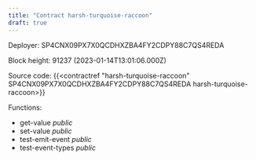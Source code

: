 ```yaml
---
title: "Contract harsh-turquoise-raccoon"
draft: true
---
```

Deployer: SP4CNX09PX7X0QCDHXZBA4FY2CDPY88C7QS4REDA


 



Block height: 91237 (2023-01-14T13:01:06.000Z)

Source code: {{<contractref "harsh-turquoise-raccoon" SP4CNX09PX7X0QCDHXZBA4FY2CDPY88C7QS4REDA harsh-turquoise-raccoon>}}

Functions:

* get-value _public_
* set-value _public_
* test-emit-event _public_
* test-event-types _public_
